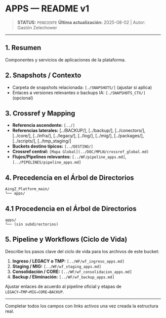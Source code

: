 # APPS — README v1

> **STATUS:** `PENDIENTE`
> **Última actualización:** 2025-08-02 | Autor: Gastón Zelechower

---

## 1. Resumen
Componentes y servicios de aplicaciones de la plataforma.

## 2. Snapshots / Contexto
- Carpeta de snapshots relacionada: `[./SNAPSHOTS/]` (ajustar si aplica)
- Enlaces a versiones relevantes o backups IA: `[./SNAPSHOTS_CTX/]` (opcional)

## 3. Crossref y Mapping
- **Referencia ascendente:** `[../]`
- **Referencias laterales:** [../BACKUP/], [../backup/], [../conectors/], [../core/], [../infra/], [../legacy/], [../log/], [../mig/], [../packages/], [../scripts/], [../tmp_staging/]
- **Buckets destino típicos:** `[../DESTINO/]`
- **Crossref central:** `[Mapa Global](../DOC/MPLN/crossref_global.md)`
- **Flujos/Pipelines relevantes:** `[../WF/pipeline_apps.md]`, `[../PIPELINES/pipeline_apps.md]`

## 4. Precedencia en el Árbol de Directorios
```text
AingZ_Platform_main/
└── apps/
```

## 4.1 Procedencia en el Árbol de Directorios
```text
apps/
└── (sin subdirectorios)
```

## 5. Pipeline y Workflows (Ciclo de Vida)
Describe los pasos clave del ciclo de vida para los archivos de este bucket:
1. **Ingreso / LEGACY o TMP:** `[../WF/wf_ingreso_apps.md]`
2. **Staging / MIG:** `[../WF/wf_staging_apps.md]`
3. **Consolidación / CORE:** `[../WF/wf_consolidacion_apps.md]`
4. **Backup / Eliminación:** `[../WF/wf_backup_apps.md]`

Ajustar enlaces de acuerdo al pipeline oficial y etapas de `LEGACY→TMP→MIG→CORE→BACKUP`.

---

Completar todos los campos con links activos una vez creada la estructura real.

